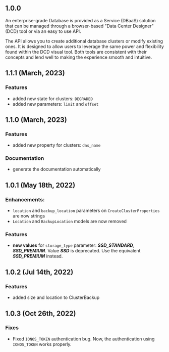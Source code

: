 ## 1.0.0

An enterprise-grade Database is provided as a Service (DBaaS) solution that can be managed through a browser-based "Data Center Designer" (DCD) tool or via an easy to use API.

The API allows you to create additional database clusters or modify existing ones. It is designed to allow users to leverage the same power and flexibility found within the DCD visual tool. Both tools are consistent with their concepts and lend well to making the experience smooth and intuitive.

## 1.1.1 \(March, 2023\)
### Features
* added new state for clusters: `DEGRADED`
* added new parameters: `limit` and `offset`

## 1.1.0 \(March, 2023\)

### Features

* added new property for clusters: `dns_name`

### Documentation

* generate the documentation automatically

## 1.0.1 \(May 18th, 2022\)

### Enhancements:
* `location` and `backup_location` parameters on `CreateClusterProperties` are now strings
* `Location` and `BackupLocation` models are now removed

### Features
* **new values** for `storage_type` parameter: _**SSD_STANDARD**, **SSD_PREMIUM**_. Value **_SSD_** is deprecated. Use the equivalent **_SSD_PREMIUM_** instead.

## 1.0.2 \(Jul 14th, 2022\)

### Features
* added size and location to ClusterBackup

## 1.0.3 \(Oct 26th, 2022\)

### Fixes

- Fixed `IONOS_TOKEN` authentication bug. Now, the authentication using `IONOS_TOKEN` works properly.